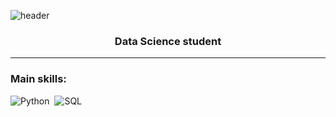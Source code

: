 ![header](https://capsule-render.vercel.app/api?type=blur&height=300&color=E9E4D4&text=Ítalo%20Veiga&fontColor=D4D9E9E9E4D4&section=header&reversal=true)
<h3 align="center">Data Science student</h3>


--- 

 ### Main skills: 
 ![Python](https://img.shields.io/badge/Python-3776AB?style=for-the-badge&logo=python&logoColor=white)&nbsp; 
 ![SQL](https://img.shields.io/badge/-SQL-0D1117?style=for-the-badge&logo=sql&labelColor=0D1117)&nbsp;
